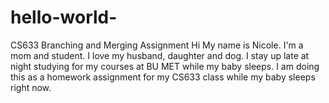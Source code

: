 # hello-world-
CS633 Branching and Merging Assignment
Hi My name is Nicole. I'm a mom and student. I love my husband, daughter and dog. I stay up late at night studying for my courses at BU MET while my baby sleeps. I am doing this as a homework assignment for my CS633 class while my baby sleeps right now.
